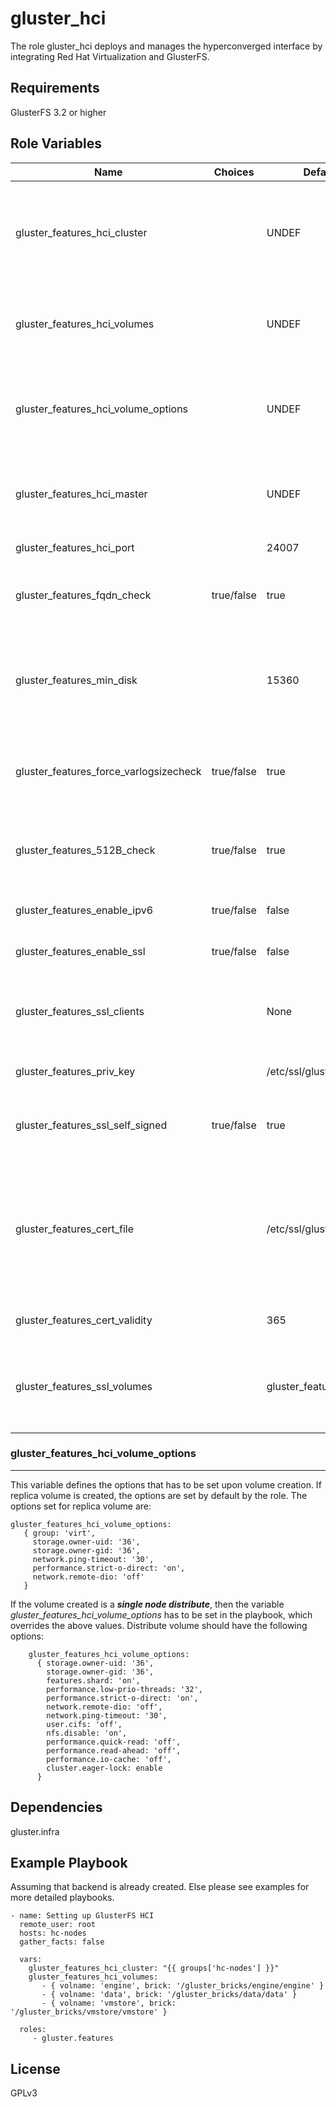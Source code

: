 gluster_hci
===========

The role gluster_hci deploys and manages the hyperconverged interface by
integrating Red Hat Virtualization and GlusterFS.

Requirements
------------

GlusterFS 3.2 or higher

Role Variables
--------------

| Name                     |Choices| Default value         | Comments                          |
|--------------------------|-------|-----------------------|-----------------------------------|
| gluster_features_hci_cluster |  | UNDEF   | The cluster ip/hostnames. Can be set by gluster_hci_cluster: "{{ groups['hc-nodes'] }}",  where hc-nodes is from the inventory file.  |
| gluster_features_hci_volumes  |  | UNDEF | This is a dictionary setting the volume information. See below for further explanation and variables. |
| gluster_features_hci_volume_options |  | UNDEF | This is not needed to be set by user, defaults are picked up. Set to override defaults. See below for details on default values.|
| gluster_features_hci_master | | UNDEF | The REST host to be connected to (do not include `http'. This value will be ignored if glusterd1 is running on remote node. |
| gluster_features_hci_port || 24007 | The port to be set for the remote  |
| gluster_features_fqdn_check |true/false|true|Check if the hosts have valid FQDN. Set the variable to false to skip the FQDN check.|
| gluster_features_min_disk ||15360|The minimum disk size that /var/log directory must have for the role to proceed. By default the role checks for 15G. Should be in megabytes|
| gluster_features_force_varlogsizecheck |true/false|true|Force the role to enforce the minimum disk size requirement for /var/log. If set to false, disk size check is ignored.|
|gluster_features_512B_check|true/false|true|If set to false, logical block size is not checked. By default checks if logical block size for a disk is set to 512 bytes.|
|gluster_features_enable_ipv6|true/false|false|If set to true, role will configure glusterd to use ipv6 address|
|gluster_features_enable_ssl|true/false|false|If set to true, role will configure ssl on the provided volumes|
|gluster_features_ssl_clients||None|ssl clients to be configured, this is a list variable. This is a optional variable, if not provided the hostlist will be used.|
|gluster_features_priv_key||/etc/ssl/glusterfs.key|If set, the value is used to store the generated key.|
|gluster_features_ssl_self_signed|true/false|true|If set to false, a private key has to be provided. And the role will not generate a key.|
|gluster_features_cert_file||/etc/ssl/glusterfs.pem|If the user wishes to use third party certificate, this variable has to be set to point to the certificate. If the variable is not set, then the self-signed certificate /etc/ssl/glusterfs.pem will be used.|
|gluster_features_cert_validity||365|Validity of the certificate in days. Default is 1 year|
|gluster_features_ssl_volumes||gluster_features_hci_volumes|Volumes on which to setup ssl. By default ssl will be created on all the HCI volumes. This variable is a dictionary with key 'volname'. |


### gluster_features_hci_volume_options
---------------------------------------

This variable defines the options that has to be set upon volume creation. If replica volume is created, the options are set by default by the role. The options set for replica volume are:

```
gluster_features_hci_volume_options:
   { group: 'virt',
     storage.owner-uid: '36',
     storage.owner-gid: '36',
     network.ping-timeout: '30',
     performance.strict-o-direct: 'on',
     network.remote-dio: 'off'
   }
```

If the volume created is a _**single node distribute**_, then the variable _gluster_features_hci_volume_options_ has to be set in the playbook, which overrides the above values. Distribute volume should have the following options:

```
    gluster_features_hci_volume_options:
      { storage.owner-uid: '36',
        storage.owner-gid: '36',
        features.shard: 'on',
        performance.low-prio-threads: '32',
        performance.strict-o-direct: 'on',
        network.remote-dio: 'off',
        network.ping-timeout: '30',
        user.cifs: 'off',
        nfs.disable: 'on',
        performance.quick-read: 'off',
        performance.read-ahead: 'off',
        performance.io-cache: 'off',
        cluster.eager-lock: enable
      }
```

Dependencies
------------

gluster.infra

Example Playbook
----------------

Assuming that backend is already created. Else please see examples for more
detailed playbooks.

```
- name: Setting up GlusterFS HCI
  remote_user: root
  hosts: hc-nodes
  gather_facts: false

  vars:
    gluster_features_hci_cluster: "{{ groups['hc-nodes'] }}"
    gluster_features_hci_volumes:
       - { volname: 'engine', brick: '/gluster_bricks/engine/engine' }
       - { volname: 'data', brick: '/gluster_bricks/data/data' }
       - { volname: 'vmstore', brick: '/gluster_bricks/vmstore/vmstore' }

  roles:
     - gluster.features
```

License
-------

GPLv3
